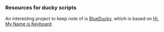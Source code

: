 ### Resources for ducky scripts
An interesting project to keep note of is [BlueDucky](https://github.com/pentestfunctions/BlueDucky), which is based on [Hi, My Name is Keyboard](https://github.com/marcnewlin/hi_my_name_is_keyboard).
